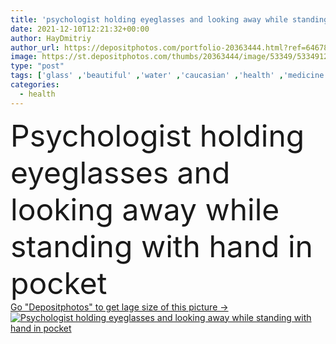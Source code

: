 ```yaml
---
title: 'psychologist holding eyeglasses and looking away while standing with hand in pocket'
date: 2021-12-10T12:21:32+00:00
author: HayDmitriy
author_url: https://depositphotos.com/portfolio-20363444.html?ref=64678756
image: https://st.depositphotos.com/thumbs/20363444/image/53349/533491218/api_thumb_450.jpg?forcejpeg=true
type: "post"
tags: ['glass' ,'beautiful' ,'water' ,'caucasian' ,'health' ,'medicine' ,'healthcare' ,'medical' ,'care' ,'brunette' ,'drink' ,'pose' ,'concept' ,'office' ,'lamp' ,'doctor' ,'hold' ,'woman' ,'support' ,'professional' ,'work' ,'visit' ,'therapy' ,'stand' ,'help' ,'indoors' ,'attractive' ,'eyeglasses' ,'sofa' ,'assistance' ,'mental' ,'psychological' ,'psychologist' ,'psychotherapy' ,'psychotherapist' ,'one person' ,'formal wear' ,'consulting room' ,'look away' ,'Hand In Pocket' ]
categories: 
  - health
---
```

<div aling="center">
            <font size="60"> Psychologist holding eyeglasses and looking away while standing with hand in pocket</font>   
</div>
<div>
    <a href='https://st.depositphotos.com/thumbs/20363444/image/53349/533491218/api_thumb_450.jpg?forcejpeg=true?ref=64678756' target=_blank > Go "Depositphotos" to get lage size of this picture ->
        <img href='https://st.depositphotos.com/thumbs/20363444/image/53349/533491218/api_thumb_450.jpg?forcejpeg=true?ref=64678756' src='https://st.depositphotos.com/20363444/53349/i/950/depositphotos_533491218-stock-photo-psychologist-holding-eyeglasses-looking-away.jpg?forcejpeg=true' alt='Psychologist holding eyeglasses and looking away while standing with hand in pocket' >
    </a>
</div>
